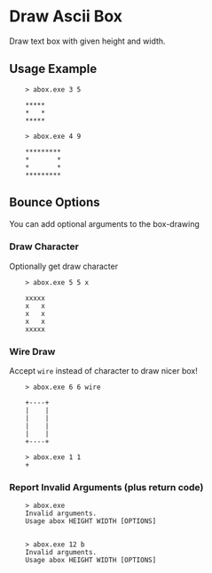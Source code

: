 # Draw Ascii Box

Draw text box with given height and width.

## Usage Example
```
    > abox.exe 3 5

    *****
    *   *
    *****

    > abox.exe 4 9

    *********
    *       *
    *       *
    *********

```


## Bounce Options
You can add optional arguments to the box-drawing

### Draw Character
Optionally get draw character

```
    > abox.exe 5 5 x

    xxxxx
    x   x
    x   x
    x   x
    xxxxx
```


### Wire Draw
Accept `wire` instead of character to draw nicer box!


```
    > abox.exe 6 6 wire

    +----+
    |    |
    |    |
    |    |
    |    |
    +----+
    
    > abox.exe 1 1
    +
```

### Report Invalid Arguments (plus return code)

```
    > abox.exe
    Invalid arguments.
    Usage abox HEIGHT WIDTH [OPTIONS]


    > abox.exe 12 b
    Invalid arguments.
    Usage abox HEIGHT WIDTH [OPTIONS]

```
